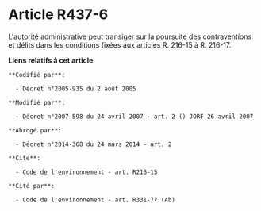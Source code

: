 # Article R437-6

L'autorité administrative peut transiger sur la poursuite des contraventions et délits dans les conditions fixées aux
articles R. 216-15 à R. 216-17.

**Liens relatifs à cet article**

	**Codifié par**:

	  - Décret n°2005-935 du 2 août 2005

	**Modifié par**:

	  - Décret n°2007-598 du 24 avril 2007 - art. 2 () JORF 26 avril 2007

	**Abrogé par**:

	  - Décret n°2014-368 du 24 mars 2014 - art. 2

	**Cite**:

	  - Code de l'environnement - art. R216-15

	**Cité par**:

	  - Code de l'environnement - art. R331-77 (Ab)
